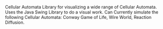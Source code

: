 Cellular Automata Library for visualizing a wide range of Cellular Automata.
Uses the Java Swing Library to do a visual work.
Can Currently simulate the following Cellular Automata:
	Conway Game of Life,
	Wire World,
	Reaction Diffusion.
